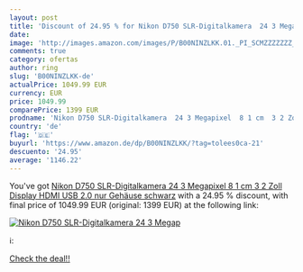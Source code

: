 ```yaml
---
layout: post
title: 'Discount of 24.95 % for Nikon D750 SLR-Digitalkamera  24 3 Megap'
date: 
image: 'http://images.amazon.com/images/P/B00NINZLKK.01._PI_SCMZZZZZZZ_._SL200_.jpg'
comments: true
category: ofertas
author: ring
slug: 'B00NINZLKK-de'
actualPrice: 1049.99 EUR
currency: EUR
price: 1049.99
comparePrice: 1399 EUR
prodname: 'Nikon D750 SLR-Digitalkamera  24 3 Megapixel  8 1 cm  3 2 Zoll  Display  HDMI  USB 2.0  nur Gehäuse schwarz'
country: 'de'
flag: '🇩🇪'
buyurl: 'https://www.amazon.de/dp/B00NINZLKK/?tag=tolees0ca-21'
descuento: '24.95'
average: '1146.22'
---
```


You've got [Nikon D750 SLR-Digitalkamera  24 3 Megapixel  8 1 cm  3 2 Zoll  Display  HDMI  USB 2.0  nur Gehäuse schwarz](https://www.amazon.de/dp/B00NINZLKK/?tag=tolees0ca-21) with a  24.95 % discount, with final price of 1049.99 EUR (original: 1399 EUR) at the following link:

[![Nikon D750 SLR-Digitalkamera  24 3 Megap](http://images.amazon.com/images/P/B00NINZLKK.01._PI_SCMZZZZZZZ_._SL200_.jpg)](https://www.amazon.de/dp/B00NINZLKK/?tag=tolees0ca-21)

ℹ️:


[Check the deal!!](https://www.amazon.de/dp/B00NINZLKK/?tag=tolees0ca-21)
